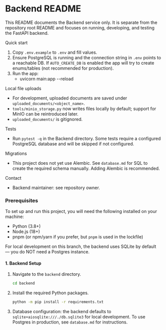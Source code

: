 # Backend README

This README documents the Backend service only. It is separate from the repository root README and focuses on running, developing, and testing the FastAPI backend.

Quick start
1. Copy `.env.example` to `.env` and fill values.
2. Ensure PostgreSQL is running and the connection string in `.env` points to a reachable DB. If `AUTO_CREATE_DB` is enabled the app will try to create enums/tables (not recommended for production).
3. Run the app:
   - uvicorn main:app --reload

Local file uploads
- For development, uploaded documents are saved under `uploaded_documents/<object_name>`.
- `tools/minio_storage.py` now writes files locally by default; support for MinIO can be reintroduced later.
- `uploaded_documents/` is gitignored.

Tests
- Run `pytest -q` in the Backend directory. Some tests require a configured PostgreSQL database and will be skipped if not configured.

Migrations
- This project does not yet use Alembic. See `database.md` for SQL to create the required schema manually. Adding Alembic is recommended.

Contact
- Backend maintainer: see repository owner.

### Prerequisites

To set up and run this project, you will need the following installed on your machine:

  * Python (3.8+)
  * Node.js (18+)
  * pnpm (or npm/yarn if you prefer, but `pnpm` is used in the lockfile)

For local development on this branch, the backend uses SQLite by default — you do NOT need a Postgres instance.

#### 1. Backend Setup

1.  Navigate to the `backend` directory.
    ```sh
    cd backend
    ```
2.  Install the required Python packages.
    ```sh
    python -m pip install -r requirements.txt
    ```
3.  Database configuration: the backend defaults to `sqlite+aiosqlite:///./db.sqlite3` for local development. To use Postgres in production, see `database.md` for instructions.
